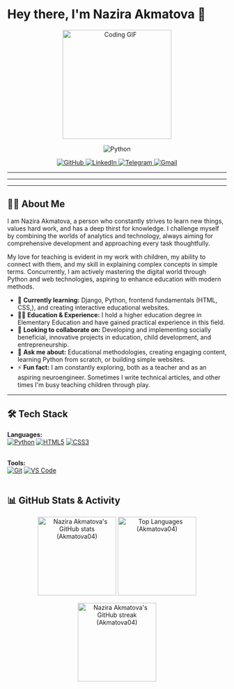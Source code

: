<!-- README.md ФАЙЛЫНЫН БАШТАЛЫШЫ -->

# Hey there, I'm Nazira Akmatova 👋

<p align="center">
  <img src="https://media.giphy.com/media/L1R1tvI9svkIWwpVYr/giphy.gif" width="250" alt="Coding GIF">
</p>
<p align="center">
  <img src="https://img.shields.io/badge/Python-3776AB?style=for-the-badge&logo=python&logoColor=white" alt="Python"/>
  <!-- Эгер дагы негизги технологияларыңыз болсо, бул жерге кошуңуз. Мисалы, Django же React -->
  <!-- <img src="https://img.shields.io/badge/Django-092E20?style=for-the-badge&logo=django&logoColor=green" alt="Django"/> -->
</p>

<p align="center">
  <a href="https://github.com/NaziraAkmatova" target="_blank">
    <img src="https://img.shields.io/badge/GitHub-100000?style=for-the-badge&logo=github&logoColor=white" alt="GitHub"/>
  </a>
  <a href="https://linkedin.com/in/www.linkedin.com/in/naziraakmatova" target="_blank"> 
    <img src="https://img.shields.io/badge/LinkedIn-0077B5?style=for-the-badge&logo=linkedin&logoColor=white" alt="LinkedIn"/>
  </a>
  <a href="https://t.me/акматова_назира" target="_blank"> <!-- <-- БУЛ ЖЕРДИ АЛМАШТЫРЫҢЫЗ -->
    <img src="https://img.shields.io/badge/Telegram-2CA5E0?style=for-the-badge&logo=telegram&logoColor=white" alt="Telegram"/>
  </a>
  <a href="mailto:СИЗДИН_EMAILakmatova1804@gmail.com"> <!-- <-- БУЛ ЖЕРДИ АЛМАШТЫРЫҢЫЗ -->
    <img src="https://img.shields.io/badge/Gmail-D14836?style=for-the-badge&logo=gmail&logoColor=white" alt="Gmail"/>
  </a>
</p>

---

---
---

## 👩‍💻 About Me

I am Nazira Akmatova, a person who constantly strives to learn new things, values hard work, and has a deep thirst for knowledge. I challenge myself by combining the worlds of analytics and technology, always aiming for comprehensive development and approaching every task thoughtfully.

My love for teaching is evident in my work with children, my ability to connect with them, and my skill in explaining complex concepts in simple terms. Concurrently, I am actively mastering the digital world through Python and web technologies, aspiring to enhance education with modern methods.

*   🌱 **Currently learning:** Django, Python, frontend fundamentals (HTML, CSS,), and creating interactive educational websites.
*   👩‍🏫 **Education & Experience:** I hold a higher education degree in Elementary Education and have gained practical experience in this field.
*   🎯 **Looking to collaborate on:** Developing and implementing socially beneficial, innovative projects in education, child development, and entrepreneurship.
*   💬 **Ask me about:** Educational methodologies, creating engaging content, learning Python from scratch, or building simple websites.
*   ⚡ **Fun fact:** I am constantly exploring, both as a teacher and as an aspiring neuroengineer. Sometimes I write technical articles, and other times I'm busy teaching children through play.

---
## 🛠️ Tech Stack

<p align="left">
  <strong>Languages:</strong><br>
  <a href="https://www.python.org" target="_blank" rel="noreferrer"><img src="https://img.shields.io/badge/Python-3776AB?style=for-the-badge&logo=python&logoColor=white" alt="Python"/></a>
  <a href="https://developer.mozilla.org/en-US/docs/Web/HTML" target="_blank" rel="noreferrer"><img src="https://img.shields.io/badge/HTML5-E34F26?style=for-the-badge&logo=html5&logoColor=white" alt="HTML5"/></a>
  <a href="https://developer.mozilla.org/en-US/docs/Web/CSS" target="_blank" rel="noreferrer"><img src="https://img.shields.io/badge/CSS3-1572B6?style=for-the-badge&logo=css3&logoColor=white" alt="CSS3"/></a>
  <br><br>



  <strong>Tools:</strong><br>
  <a href="https://git-scm.com/" target="_blank" rel="noreferrer"><img src="https://img.shields.io/badge/Git-F05032?style=for-the-badge&logo=git&logoColor=white" alt="Git"/></a>
  <a href="https://code.visualstudio.com/" target="_blank" rel="noreferrer"><img src="https://img.shields.io/badge/VS%20Code-007ACC?style=for-the-badge&logo=visualstudiocode&logoColor=white" alt="VS Code"/></a>
  <br><br>


## 📊 GitHub Stats & Activity

<p align="center">
  <img height="180em" src="https://github-readme-stats.vercel.app/api?username=Akmatova04&show_icons=true&theme=tokyonight&include_all_commits=true&count_private=true&hide_border=true" alt="Nazira Akmatova's GitHub stats (Akmatova04)"/>
  <img height="180em" src="https://github-readme-stats.vercel.app/api/top-langs/?username=Akmatova04&layout=compact&langs_count=8&theme=tokyonight&hide_border=true" alt="Top Languages (Akmatova04)"/>
</p>
<p align="center">
  <img height="180em" src="https://github-readme-streak-stats.herokuapp.com/?user=Akmatova04&theme=tokyonight&hide_border=true" alt="Nazira Akmatova's GitHub streak (Akmatova04)"/>
  <!-- Кошумча: GitHub Profile Trophy (эгер кааласаңыз) -->
  <!-- <a href="https://github.com/ryo-ma/github-profile-trophy">
    <img src="https://github-profile-trophy.vercel.app/?username=Akmatova04&theme=tokyonight&column=7&row=1&margin-w=15&margin-h=15" alt="GitHub Trophies (Akmatova04)"/>
  </a> -->
</p>
